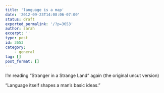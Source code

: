```yaml
---
title: 'language is a map'
date: '2012-09-23T14:08:06-07:00'
status: draft
exported_permalink: '/?p=3653'
author: sarah
excerpt: ''
type: post
id: 3653
category:
    - general
tag: []
post_format: []
---
```

I’m reading “Stranger in a Strange Land” again (the original uncut version)

“Language itself shapes a man’s basic ideas.”